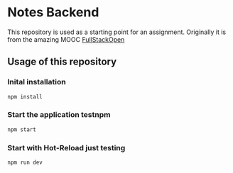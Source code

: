 # Notes Backend

This repository is used as a starting point for an assignment. Originally it is from the amazing MOOC [FullStackOpen](https://fullstackopen.com/)

## Usage of this repository

### Inital installation
```bash
npm install
```

### Start the application testnpm
```bash
npm start
```

### Start with Hot-Reload just testing
```bash
npm run dev
```